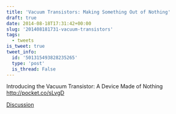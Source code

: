 ```yaml
---
title: 'Vacuum Transistors: Making Something Out of Nothing'
draft: true
date: 2014-08-18T17:31:42+00:00
slug: '201408181731-vacuum-transistors'
tags:
  - tweets
is_tweet: true
tweet_info:
  id: '501315493828235265'
  type: 'post'
  is_thread: False
---
```




Introducing the Vacuum Transistor: A Device Made of Nothing <http://pocket.co/sLvgD>

[Discussion](https://x.com/sytelus/status/501315493828235265)

